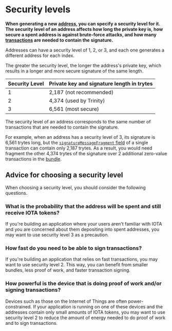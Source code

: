 # Security levels

**When generating a new [address](../clients/addresses.md), you can specify a security level for it. The security level of an address affects how long the private key is, how secure a spent address is against brute-force attacks, and how many [transactions](../transactions/transactions.md) are needed to contain the signature.**

Addresses can have a security level of 1, 2, or 3, and each one generates a different address for each index.

The greater the security level, the longer the address's private key, which results in a longer and more secure signature of the same length.

| **Security Level** | **Private key and signature length in trytes** |
| :-------------- | :-------------------------- |
| 1              | 2,187 (not recommended)|
| 2              | 4,374 (used by Trinity)         |
| 3              | 6,561 (most secure)           |

The security level of an address corresponds to the same number of transactions that are needed to contain the signature.

For example, when an address has a security level of 3, its signature is 6,561 trytes long, but the [`signatureMessageFragment` field](../transactions/transactions.md#structure-of-a-transaction) of a single transaction can contain only 2,187 trytes. As a result, you would need fragment the other 4,374 trytes of the signature over 2 additional zero-value transactions in the [bundle](../transactions/bundles.md).

## Advice for choosing a security level

When choosing a security level, you should consider the following questions.

### What is the probability that the address will be spent and still receive IOTA tokens?

If you're building an application where your users aren't familiar with IOTA and you are concerned about them depositing into spent addresses, you may want to use security level 3 as a precaution.

### How fast do you need to be able to sign transactions?

If you're building an application that relies on fast transactions, you may want to use security level 2. This way, you can benefit from smaller bundles, less proof of work, and faster transaction signing.

### How powerful is the device that is doing proof of work and/or signing transactions?

Devices such as those on the Internet of Things are often power-constrained. If your application is running on one of these devices and the addresses contain only small amounts of IOTA tokens, you may want to use security level 2 to reduce the amount of energy needed to do proof of work and to sign transactions.